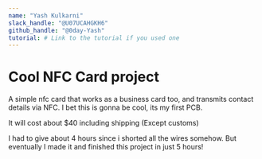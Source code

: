```yaml
---
name: "Yash Kulkarni"
slack_handle: "@U07UCAHGKH6"
github_handle: "@0day-Yash"
tutorial: # Link to the tutorial if you used one
---
```


# Cool NFC Card project

<!-- Describe your board in 2-3 sentences. What are you making? What will it do? -->
A simple nfc card that works as a business card too, and transmits contact details via NFC. I bet this is gonna be cool, its my first PCB.
<!-- How much is it going to cost? -->
It will cost about $40 including shipping (Except customs)

<!-- Tell us a little bit about your design process. What were some challenges? What helped? ***Totally optional*** -->
I had to give about 4 hours since i shorted all the wires somehow. But eventually I made it and finished this project in just 5 hours!
